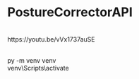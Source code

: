 # PostureCorrectorAPI
<br>
https://youtu.be/vVx1737auSE
<br>
<br>

py -m venv venv
<br>
venv\Scripts\activate